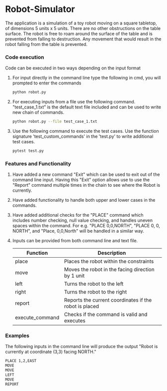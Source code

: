 # Robot-Simulator
The application is a simulation of a toy robot moving on a square tabletop, of
dimensions 5 units x 5 units.
There are no other obstructions on the table surface.
The robot is free to roam around the surface of the table and is prevented
from falling to destruction. Any movement that would result in the robot falling from
the table is prevented.

### Code execution
Code can be executed in two ways depending on the input format
1) For input directly in the command line type the following in cmd, you will prompted to enter the commands
   ```sh
   python robot.py

2) For executing inputs from a file use the following command. "test_case_1.txt" is the default text file included and can be used to write new chain of commands.
   ```sh
   python robot.py --file test_case_1.txt

3) Use the following command to execute the test cases. Use the function signature 'test_custom_commands' in the 'test.py' to write additional test cases.
   ```sh
   pytest test.py

  ### Features and Functionality
  1) Have added a new command "Exit" which can be used to exit out of the command line input. Having this "Exit" option allows use to use the "Report" command 
     multiple times in the chain to see where the Robot is currently.
  2) Have added functionality to handle both upper and lower cases in the commands.
  3) Have added additional checks for the "PLACE" command which includes number checking, null value checking, and handles uneven spaces within the command. For e.g.
     "PLACE 0,0,NORTH", "PLACE  0, 0, NORTH", and "Place, 0,0,North" will be handled in a similar way.
  4) Inputs can be provided from both command line and text file.

      | Function   | Description  |
      |-----------|-----------|
      | place | Places the robot within the constraints |
      | move | Moves the robot in the facing direction by 1 unit |
      | left | Turns the robot to the left |
      | right | Turns the robot to the right |
     | report | Reports the current coordinates if the robot is placed |
     | execute_command | Checks if the command is valid and executes |

   ### Examples
   The following inputs in the command line will produce the output "Robot is currently at coordinate (3,3) facing NORTH."
   ```sh
   PLACE 1,2,EAST
   MOVE
   MOVE
   LEFT
   MOVE
   REPORT

